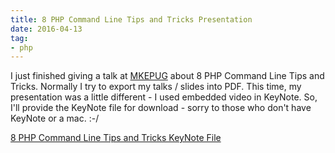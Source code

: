 ```yaml
---
title: 8 PHP Command Line Tips and Tricks Presentation
date: 2016-04-13
tag:
- php
---
```

I just finished giving a talk at [MKEPUG](http://www.meetup.com/Milwaukee-PHP-Users-Group/events/228866298/) about
8 PHP Command Line Tips and Tricks.  Normally I try to export my talks / slides into PDF.  This time, my presentation
was a little different - I used embedded video in KeyNote.  So, I'll provide the KeyNote file for download - sorry
to those who don't have KeyNote or a mac. :-/

[8 PHP Command Line Tips and Tricks KeyNote File](/uploads/2016/8%20sCLI%20sTips%20sand%20sTricks.key)

